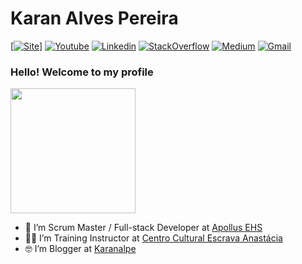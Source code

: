 # Karan Alves Pereira

<a href="http://example.com/" target="_blank">[![Site](https://img.shields.io/badge/Blog-blue.svg?style=for-the-badge&logo=wordpress)]</a>
[![Youtube](https://img.shields.io/badge/Youtube-red.svg?style=for-the-badge&logo=youtube)](https://www.youtube.com/c/karanalpe)
[![Linkedin](https://img.shields.io/badge/LinkedIn-blue?style=for-the-badge&logo=Linkedin)](https://www.linkedin.com/in/karanalpe/)
[![StackOverflow](https://img.shields.io/twitter/url?label=Stack%20Overflow&logo=stackoverflow&style=for-the-badge&url=https%3A%2F%2Fpt.stackoverflow.com%2Fusers%2F39018%2Fkaranalpe%3Ftab%3Dprofile)](https://pt.stackoverflow.com/users/39018/karanalpe?tab=profile)
[![Medium](https://img.shields.io/badge/Medium-black?style=for-the-badge&logo=Medium)](https://medium.com/@karanalpe)
[![Gmail](https://img.shields.io/badge/-Gmail-c14438?style=for-the-badge&logo=Gmail&logoColor=white&link=mailto:karanalpe@gmail.com)](mailto:karanalpe@gmail.com)


### Hello! Welcome to my profile
<img style="margin: 0 auto" src="https://media.giphy.com/media/xT9IgG50Fb7Mi0prBC/giphy.gif" height="200">


- 👷 I’m Scrum Master / Full-stack Developer at <a tager="_blanl" href="https://apollusehs.com.br/">Apollus EHS</a>
- 👨‍🏫 I’m Training Instructor at <a tager="_blank" href="https://ccea.org.br/">Centro Cultural Escrava Anastácia</a>
- 🤓 I’m Blogger at <a tager="_blank" href="https://karanalpe.com.br/">Karanalpe</a>
